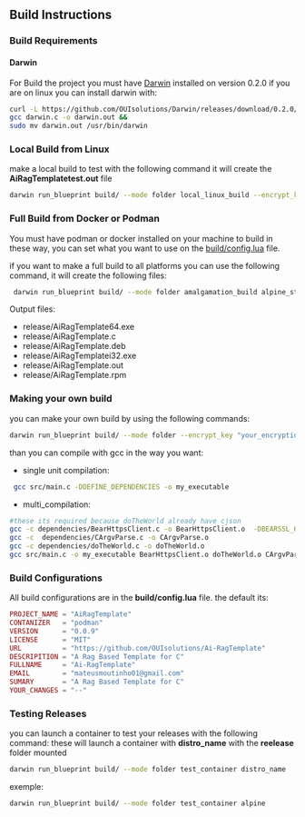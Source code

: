 
## Build Instructions

### Build Requirements 
#### Darwin 
For Build the project you must have [Darwin](https://github.com/OUIsolutions/Darwin) installed on version 0.2.0
if you are on linux you can install darwin with:

```bash
curl -L https://github.com/OUIsolutions/Darwin/releases/download/0.2.0/darwin.c -o darwin.c &&
gcc darwin.c -o darwin.out &&
sudo mv darwin.out /usr/bin/darwin
```

### Local Build from Linux
make a local build to test with the following command it will create the **AiRagTemplatetest.out** file
```bash
darwin run_blueprint build/ --mode folder local_linux_build --encrypt_key "your_encryption key"
```

### Full Build from Docker or Podman
You must have podman or docker installed on your machine to build in these way, you can set what you want to use on the [build/config.lua](/build/config.lua) file.

if you want to make a full build to all platforms you can use the following command, it will create the following files:
```bash
 darwin run_blueprint build/ --mode folder amalgamation_build alpine_static_build windowsi32_build windowsi64_build rpm_static_build debian_static_build -encrypt_key "your_encryption key"
```

Output files:
- release/AiRagTemplate64.exe
- release/AiRagTemplate.c
- release/AiRagTemplate.deb
- release/AiRagTemplatei32.exe
- release/AiRagTemplate.out
- release/AiRagTemplate.rpm


### Making your own build
you can make your own build by using the following commands:
```bash
darwin run_blueprint build/ --mode folder --encrypt_key "your_encryption key" 
```

than you can compile with gcc in the way you want:
- single unit compilation:
```bash
 gcc src/main.c -DDEFINE_DEPENDENCIES -o my_executable
```
- multi_compilation:
```bash
#these its required because doTheWorld already have cjson
gcc -c dependencies/BearHttpsClient.c -o BearHttpsClient.o  -DBEARSSL_HTTPS_MOCK_CJSON_DEFINE
gcc -c  dependencies/CArgvParse.c -o CArgvParse.o
gcc -c dependencies/doTheWorld.c -o doTheWorld.o
gcc src/main.c -o my_executable BearHttpsClient.o doTheWorld.o CArgvParse.o
```


### Build Configurations
All build configurations are in the **build/config.lua** file.
the default its: 
```lua
PROJECT_NAME = "AiRagTemplate"
CONTANIZER   = "podman"
VERSION      = "0.0.9"
LICENSE      = "MIT"
URL          = "https://github.com/OUIsolutions/Ai-RagTemplate"
DESCRIPITION = "A Rag Based Template for C"
FULLNAME     = "Ai-RagTemplate"
EMAIL        = "mateusmoutinho01@gmail.com"
SUMARY       = "A Rag Based Template for C"
YOUR_CHANGES = "--"
```

### Testing Releases
you can launch a container to test your releases with the following command:
these will launch a container with **distro_name** with the **reelease** folder mounted
```bash
darwin run_blueprint build/ --mode folder test_container distro_name
```
exemple:
```bash
darwin run_blueprint build/ --mode folder test_container alpine
```
